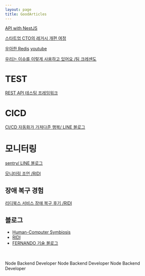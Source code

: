 ```yaml
---
layout: page
title: GoodArticles
---
```


[API with NestJS](https://wanago.io/courses/api-with-nestjs/)

[스타트업 CTO의 레거시 개편 여정](https://dev.wisedog.net/2020/04/18/%EC%99%B8%EC%A3%BC-%EB%A0%88%EA%B1%B0%EC%8B%9C%EB%A1%9C%EB%B6%80%ED%84%B0%EC%9D%98-%EC%97%AC%EC%A0%95-1%ED%8E%B8/)

[우아한 Redis](https://www.slideshare.net/charsyam2/redis-196314086) [youtube](https://www.youtube.com/watch?v=mPB2CZiAkKM)

[우리는 이슈를 이렇게 사용하고 있어요 /팀 크레센도](https://mingeun.com/2020-06-24/team-crescendo-forte-memoirs/#%EC%9A%B0%EB%A6%AC%EB%8A%94-%EC%9D%B4%EC%8A%88%EB%A5%BC-%EC%9D%B4%EB%A0%87%EA%B2%8C-%EC%82%AC%EC%9A%A9%ED%95%98%EA%B3%A0-%EC%9E%88%EC%96%B4%EC%9A%94)

# TEST

[REST API 테스팅 프레임워크](https://ridicorp.com/story/rest-api-testing/)

# CICD

[CI/CD 자동화가 가져다준 행복/ LINE 블로그](https://engineering.linecorp.com/ko/blog/ci-cd-automation/)

# 모니터링

[sentry/ LINE 블로그](https://engineering.linecorp.com/ko/blog/log-collection-system-sentry-on-premise/)

[모니터링 조언 /RIDI](https://ridicorp.com/story/monitoring-howto/)

## 장애 복구 경험

[리디북스 서비스 장애 복구 후기 /RIDI](https://ridicorp.com/story/idc-outage/)

## 블로그

- [Human-Computer Symbiosis](https://sangminpark.blog/)
- [RIDI](https://ridicorp.com/story-category/all/)
- [FERNANDO 기술 블로그](https://fernando.kr/general/2021-06-01-appstore-experience-review/)

<br><br>
Node Backend Developer Node Backend Developer Node Backend Developer
